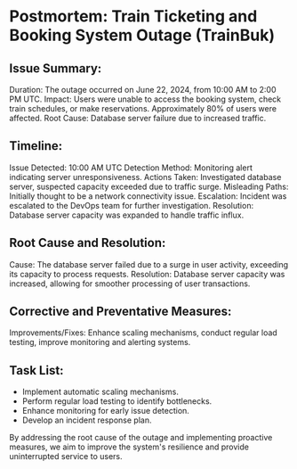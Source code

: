 # Postmortem: Train Ticketing and Booking System Outage (TrainBuk)

## Issue Summary:

Duration: The outage occurred on June 22, 2024, from 10:00 AM to 2:00 PM UTC.
Impact: Users were unable to access the booking system, check train schedules, or make reservations. Approximately 80% of users were affected.
Root Cause: Database server failure due to increased traffic.

## Timeline:

Issue Detected: 10:00 AM UTC
Detection Method: Monitoring alert indicating server unresponsiveness.
Actions Taken: Investigated database server, suspected capacity exceeded due to traffic surge.
Misleading Paths: Initially thought to be a network connectivity issue.
Escalation: Incident was escalated to the DevOps team for further investigation.
Resolution: Database server capacity was expanded to handle traffic influx.
## Root Cause and Resolution:

Cause: The database server failed due to a surge in user activity, exceeding its capacity to process requests.
Resolution: Database server capacity was increased, allowing for smoother processing of user transactions.

## Corrective and Preventative Measures:

Improvements/Fixes: Enhance scaling mechanisms, conduct regular load testing, improve monitoring and alerting systems.
## Task List:
* Implement automatic scaling mechanisms.
* Perform regular load testing to identify bottlenecks.
* Enhance monitoring for early issue detection.
* Develop an incident response plan.

By addressing the root cause of the outage and implementing proactive measures, we aim to improve the system's resilience and provide uninterrupted service to users.
